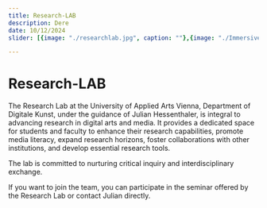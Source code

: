 ```yaml
---
title: Research-LAB
description: Dere
date: 10/12/2024
slider: [{image: "./researchlab.jpg", caption: ""},{image: "./ImmersiveLab01.jpg", caption: ""}, {image: "./ImmersiveLab02.jpg", caption: ""},]

---
```

# Research-LAB

The Research Lab at the University of Applied Arts Vienna, Department of Digitale Kunst, under the guidance of Julian Hessenthaler, is integral to advancing research in digital arts and media. It provides a dedicated space for students and faculty to enhance their research capabilities, promote media literacy, expand research horizons, foster collaborations with other institutions, and develop essential research tools.

The lab is committed to nurturing critical inquiry and interdisciplinary exchange. 

If you want to join the team, you can participate in the seminar offered by the Research Lab or contact Julian directly.
